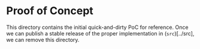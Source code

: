 # Proof of Concept

This directory contains the initial quick-and-dirty PoC for reference. Once we
can publish a stable release of the proper implementation in (`src`)[../src], we
can remove this directory.
